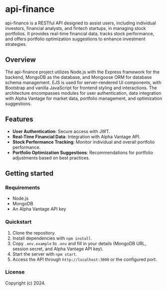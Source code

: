 # api-finance

api-finance is a RESTful API designed to assist users, including individual investors, financial analysts, and fintech startups, in managing stock portfolios. It provides real-time financial data, tracks stock performance, and offers portfolio optimization suggestions to enhance investment strategies.

## Overview

The api-finance project utilizes Node.js with the Express framework for the backend, MongoDB as the database, and Mongoose ORM for database schema management. EJS is used for server-rendered UI components, with Bootstrap and vanilla JavaScript for frontend styling and interactions. The architecture encompasses modules for user authentication, data integration with Alpha Vantage for market data, portfolio management, and optimization suggestions.

## Features

- **User Authentication**: Secure access with JWT.
- **Real-Time Financial Data**: Integration with Alpha Vantage API.
- **Stock Performance Tracking**: Monitor individual and overall portfolio performance.
- **Portfolio Optimization Suggestions**: Recommendations for portfolio adjustments based on best practices.

## Getting started

### Requirements

- Node.js
- MongoDB
- An Alpha Vantage API key

### Quickstart

1. Clone the repository.
2. Install dependencies with `npm install`.
3. Copy `.env.example` to `.env` and fill in your details (MongoDB URL, session secret, and Alpha Vantage API key).
4. Start the server with `npm start`.
5. Access the API through `http://localhost:3000` or the configured port.

### License

Copyright (c) 2024.